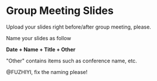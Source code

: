 # Group Meeting Slides

Upload your slides right before/after group meeting, please.

Name your slides as follow

**Date + Name + Title + Other**

"Other" contains items such as conference name, etc.

@FUZHIYI, fix the naming please!
